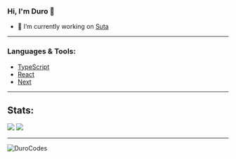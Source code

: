 ### Hi, I'm Duro :wave:

- 💫 I’m currently working on [Suta](https://github.com/DuroCodes/Suta)

---

### **Languages & Tools:**

- [TypeScript](https://www.typescriptlang.org/)
- [React](https://reactjs.org/)
- [Next](https://nextjs.org/)

---

## **Stats:**

<img src="https://github-readme-stats.vercel.app/api/top-langs?username=DuroCodes&show_icons=true&theme=dracula&locale=en&layout=compact">
<img src="https://github-profile-trophy.vercel.app/?username=DuroCodes&no-frame=false&theme=dracula&column=4&row=1">

---

<img src="https://komarev.com/ghpvc/?username=DuroCodes&label=Views&color=0e75b6&style=flat" alt="DuroCodes">
